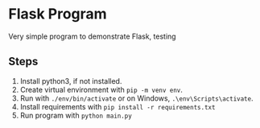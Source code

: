 # Flask Program

Very simple program to demonstrate Flask, testing

## Steps

1. Install python3, if not installed.
2. Create virtual environment with `pip -m venv env`.
3. Run with `./env/bin/activate` or on Windows, `.\env\Scripts\activate`.
3. Install requirements with `pip install -r requirements.txt`
4. Run program with `python main.py`